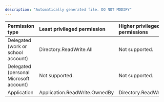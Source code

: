 ```yaml
---
description: "Automatically generated file. DO NOT MODIFY"
---
```


|Permission type|Least privileged permission|Higher privileged permissions|
|:---|:---|:---|
|Delegated (work or school account)|Directory.ReadWrite.All|Not supported.|
|Delegated (personal Microsoft account)|Not supported.|Not supported.|
|Application|Application.ReadWrite.OwnedBy|Directory.ReadWrite.All|

